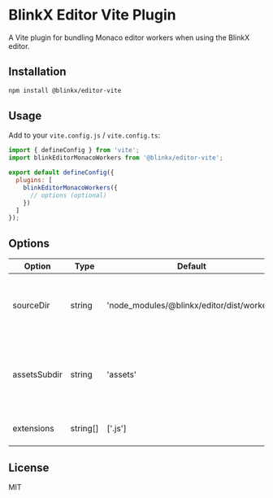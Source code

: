 # BlinkX Editor Vite Plugin

A Vite plugin for bundling Monaco editor workers when using the BlinkX editor.

## Installation

```bash
npm install @blinkx/editor-vite
```

## Usage

Add to your `vite.config.js` / `vite.config.ts`:

```js
import { defineConfig } from 'vite';
import blinkEditorMonacoWorkers from '@blinkx/editor-vite';

export default defineConfig({
  plugins: [
    blinkEditorMonacoWorkers({
      // options (optional)
    })
  ]
});
```

## Options

| Option | Type | Default | Description |
|--------|------|---------|-------------|
| sourceDir | string | 'node_modules/@blinkx/editor/dist/workers' | Source directory where Monaco workers are located |
| assetsSubdir | string | 'assets' | Subdirectory within the build output where workers should be copied |
| extensions | string[] | ['.js'] | File extensions to copy |

## License

MIT
